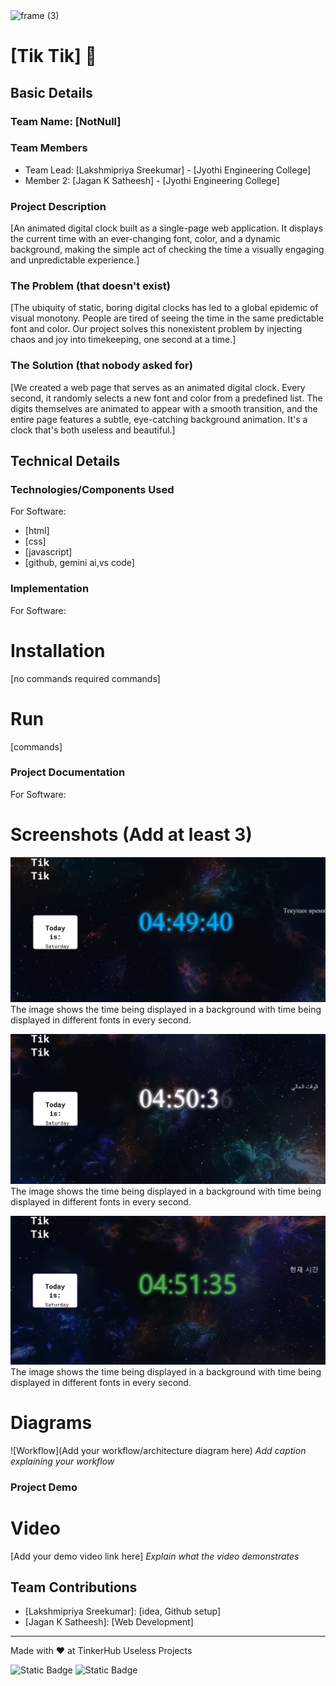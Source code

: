 <img width="3188" height="1202" alt="frame (3)" src="https://github.com/user-attachments/assets/517ad8e9-ad22-457d-9538-a9e62d137cd7" />


# [Tik Tik] 🎯


## Basic Details
### Team Name: [NotNull]


### Team Members
- Team Lead: [Lakshmipriya Sreekumar] - [Jyothi Engineering College]
- Member 2: [Jagan K Satheesh] - [Jyothi Engineering College]

### Project Description
[An animated digital clock built as a single-page web application. It displays the current time with an ever-changing font, color, and a dynamic background, making the simple act of checking the time a visually engaging and unpredictable experience.]

### The Problem (that doesn't exist)
[The ubiquity of static, boring digital clocks has led to a global epidemic of visual monotony. People are tired of seeing the time in the same predictable font and color. Our project solves this nonexistent problem by injecting chaos and joy into timekeeping, one second at a time.]

### The Solution (that nobody asked for)
[We created a web page that serves as an animated digital clock. Every second, it randomly selects a new font and color from a predefined list. The digits themselves are animated to appear with a smooth transition, and the entire page features a subtle, eye-catching background animation. It's a clock that's both useless and beautiful.]

## Technical Details
### Technologies/Components Used
For Software:
- [html]
- [css]
- [javascript]
- [github, gemini ai,vs code]

### Implementation
For Software:
# Installation
[no commands required commands]

# Run
[commands]

### Project Documentation
For Software:

# Screenshots (Add at least 3)
![Screenshot1](https://github.com/Lakshmipriya-Sreekumar/useless_project_temp/blob/main/1.png)
The image shows the time being displayed in a background with time being displayed in different fonts in every second.

![Screenshot2](https://github.com/Lakshmipriya-Sreekumar/useless_project_temp/blob/main/2.png)
The image shows the time being displayed in a background with time being displayed in different fonts in every second.


![Screenshot3](https://github.com/Lakshmipriya-Sreekumar/useless_project_temp/blob/main/3.png)
The image shows the time being displayed in a background with time being displayed in different fonts in every second.


# Diagrams
![Workflow](Add your workflow/architecture diagram here)
*Add caption explaining your workflow*


### Project Demo
# Video
[Add your demo video link here]
*Explain what the video demonstrates*

## Team Contributions
- [Lakshmipriya Sreekumar]: [idea, Github setup]
- [Jagan K Satheesh]: [Web Development]

---
Made with ❤️ at TinkerHub Useless Projects 

![Static Badge](https://img.shields.io/badge/TinkerHub-24?color=%23000000&link=https%3A%2F%2Fwww.tinkerhub.org%2F)
![Static Badge](https://img.shields.io/badge/UselessProjects--25-25?link=https%3A%2F%2Fwww.tinkerhub.org%2Fevents%2FQ2Q1TQKX6Q%2FUseless%2520Projects)




